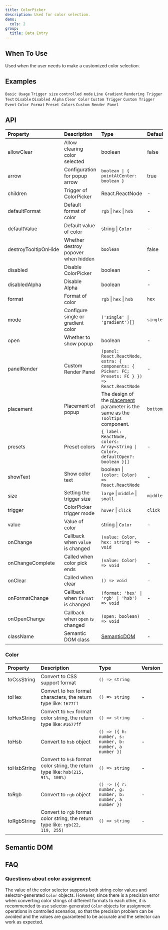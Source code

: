 ```yaml
---
title: ColorPicker
description: Used for color selection.
demo:
  cols: 2
group:
  title: Data Entry
---
```


## When To Use

Used when the user needs to make a customized color selection.

## Examples

<!-- prettier-ignore -->
<code src="./demo/base.tsx">Basic Usage</code>
<code src="./demo/size.tsx">Trigger size</code>
<code src="./demo/controlled.tsx">controlled mode</code>
<code src="./demo/line-gradient.tsx">Line Gradient</code>
<code src="./demo/text-render.tsx">Rendering Trigger Text</code>
<code src="./demo/disabled.tsx">Disable</code>
<code src="./demo/disabled-alpha.tsx">Disabled Alpha</code>
<code src="./demo/allow-clear.tsx">Clear Color</code>
<code src="./demo/trigger.tsx">Custom Trigger</code>
<code src="./demo/trigger-event.tsx">Custom Trigger Event</code>
<code src="./demo/format.tsx">Color Format</code>
<code src="./demo/presets.tsx">Preset Colors</code>
<code src="./demo/panel-render.tsx">Custom Render Panel</code>

## API

<!-- prettier-ignore -->
| Property | Description | Type | Default | Version |
| :-- | :-- | :-- | :-- | :-- |
| allowClear | Allow clearing color selected | boolean | false |  |
| arrow | Configuration for popup arrow | `boolean \| { pointAtCenter: boolean }` | true |  |
| children | Trigger of ColorPicker | React.ReactNode | - |  |
| defaultFormat | Default format of color | `rgb` \| `hex` \| `hsb` | - |  |
| defaultValue | Default value of color | string \| `Color` | - |  |
| destroyTooltipOnHide | Whether destroy popover when hidden | `boolean` | false |  |
| disabled | Disable ColorPicker | boolean | - |  |
| disabledAlpha | Disable Alpha | boolean | - |  |
| format | Format of color | `rgb` \| `hex` \| `hsb` | `hex` |  |
| mode | Configure single or gradient color | `('single' \| 'gradient')[]` | `single` |  |
| open | Whether to show popup | boolean | - |  |
| panelRender | Custom Render Panel | `(panel: React.ReactNode, extra: { components: { Picker: FC; Presets: FC } }) => React.ReactNode` | - |  |
| placement | Placement of popup | The design of the [placement](/components/tooltip/#api) parameter is the same as the `Tooltips` component. | `bottomLeft` |  |
| presets | Preset colors | `{ label: ReactNode, colors: Array<string \| Color>, defaultOpen?: boolean }[]` | - | `defaultOpen: ` |
| showText | Show color text | boolean \| `(color: Color) => React.ReactNode` | - |  |
| size | Setting the trigger size | `large` \| `middle` \| `small` | `middle` |  |
| trigger | ColorPicker trigger mode | `hover` \| `click` | `click` |  |
| value | Value of color | string \| `Color` | - |  |
| onChange | Callback when `value` is changed | `(value: Color, hex: string) => void` | - |  |
| onChangeComplete | Called when color pick ends | `(value: Color) => void` | - |  |
| onClear | Called when clear | `() => void` | - |  |
| onFormatChange | Callback when `format` is changed | `(format: 'hex' \| 'rgb' \| 'hsb') => void` | - |  |
| onOpenChange | Callback when `open` is changed | `(open: boolean) => void` | - |  |
| className | Semantic DOM class | [SemanticDOM](#semantic-dom) | - |  |

### Color

<!-- prettier-ignore -->
| Property | Description | Type | Version |
| :-- | :-- | :-- | :-- |
| toCssString | Convert to CSS support format | `() => string` |  |
| toHex | Convert to `hex` format characters, the return type like: `1677ff` | `() => string` | - |
| toHexString | Convert to `hex` format color string, the return type like: `#1677ff` | `() => string` | - |
| toHsb | Convert to `hsb` object | `() => ({ h: number, s: number, b: number, a number })` | - |
| toHsbString | Convert to `hsb` format color string, the return type like: `hsb(215, 91%, 100%)` | `() => string` | - |
| toRgb | Convert to `rgb` object | `() => ({ r: number, g: number, b: number, a number })` | - |
| toRgbString | Convert to `rgb` format color string, the return type like: `rgb(22, 119, 255)` | `() => string` | - |

## Semantic DOM

<code src="./demo/_semantic.tsx" simplify></code>

## FAQ

### Questions about color assignment

The value of the color selector supports both string color values and selector-generated `Color` objects. However, since there is a precision error when converting color strings of different formats to each other, it is recommended to use selector-generated `Color` objects for assignment operations in controlled scenarios, so that the precision problem can be avoided and the values are guaranteed to be accurate and the selector can work as expected.
